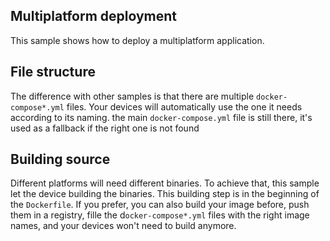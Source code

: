 ## Multiplatform deployment

This sample shows how to deploy a multiplatform application.

## File structure
The difference with other samples is that there are multiple `docker-compose*.yml` files. Your devices will automatically use the one it needs according to its naming.
the main `docker-compose.yml` file is still there, it's used as a fallback if the right one is not found

## Building source
Different platforms will need different binaries. To achieve that, this sample let the device building the binaries. This building step is in the beginning of the `Dockerfile`. If you prefer, you can also build your image before, push them in a registry, fille the d`ocker-compose*.yml` files with the right image names, and your devices won't need to build anymore. 